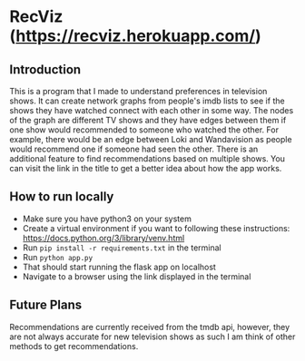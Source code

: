 # RecViz (https://recviz.herokuapp.com/)
## Introduction
This is a program that I made to understand preferences in television shows. It can create network graphs from people's imdb lists to see if the shows they have watched connect with each other in some way. The nodes of the graph are different TV shows and they have edges between them if one show would recommended to someone who watched the other. For example, there would be an edge between Loki and Wandavision as people would recommend one if someone had seen the other. There is an additional feature to find recommendations based on multiple shows. You can visit the link in the title to get a better idea about how the app works.

## How to run locally
- Make sure you have python3 on your system
- Create a virtual environment if you want to following these instructions: https://docs.python.org/3/library/venv.html
- Run `pip install -r requirements.txt` in the terminal
- Run `python app.py`
- That should start running the flask app on localhost
- Navigate to a browser using the link displayed in the terminal

## Future Plans
Recommendations are currently received from the tmdb api, however, they are not always accurate for new television shows as such I am think of other methods to get recommendations.
